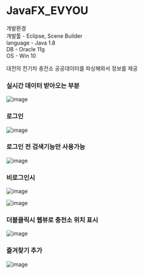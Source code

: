 # JavaFX_EVYOU   
개발환경   
개발툴 - Eclipse, Scene Builder    
language - Java 1.8   
DB - Oracle 11g   
OS - Win 10  
  
  
대전의 전기차 충전소 공공데이터를 파싱해와서 정보를 제공

### 실시간 데이터 받아오는 부분
![image](https://user-images.githubusercontent.com/88176456/161749736-32184aba-e24e-4acb-b298-c8e642b06876.png)
### 로그인
![image](https://user-images.githubusercontent.com/88176456/161749922-3ceea101-b3d7-4821-9294-0baefb176371.png)
### 로그인 전 검색기능만 사용가능
![image](https://user-images.githubusercontent.com/88176456/161750020-47b2a60f-3e05-4fda-aa3c-8fd0c92d6fd9.png)
### 비로그인시
![image](https://user-images.githubusercontent.com/88176456/161750083-9ea6cc2f-06c7-4237-8ee1-e859363709a4.png)

![image](https://user-images.githubusercontent.com/88176456/161750333-815b4d11-1b2d-4741-879c-070a12436a2b.png)
### 더블클릭시 웹뷰로 충전소 위치 표시
![image](https://user-images.githubusercontent.com/88176456/161750186-5a6a31f1-8852-4aa4-aec0-d8103e648121.png)
### 즐겨찾기 추가
![image](https://user-images.githubusercontent.com/88176456/161750455-c0d4e959-b063-4b1b-9cca-408239529bcb.png)
